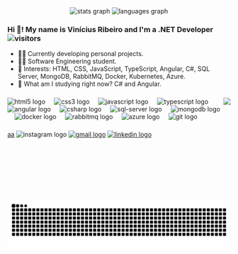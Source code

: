 <div align="center">
  <img src="https://github-readme-stats.vercel.app/api?username=vnribeiro&hide_title=false&hide_rank=false&show_icons=true&include_all_commits=true&count_private=true&theme=github_dark&locale=en&" height="170" alt="stats graph"/>
  <img src="https://github-readme-stats.vercel.app/api/top-langs?username=vnribeiro&locale=en&hide_title=false&layout=compact&card_width=320&langs_count=8&theme=github_dark&" height="170" alt="languages graph"  />
</div>

### Hi 👋! My name is Vinícius Ribeiro and I'm a .NET Developer  &nbsp;&nbsp;&nbsp; ![visitors](https://komarev.com/ghpvc/?username=vnribeiro&style=flat-square&color=325e8c&label=Visitors)
- 👨‍💻 Currently developing personal projects.
- 👨‍🎓 Software Engineering student.
- 🎯 Interests: HTML, CSS, JavaScript, TypeScript, Angular, C#, SQL Server, MongoDB, RabbitMQ, Docker, Kubernetes, Azure.
- 📖 What am I studying right now? C# and Angular.

###

<img align="right" height="230" src="https://media2.giphy.com/media/v1.Y2lkPTc5MGI3NjExdXFuNjUwOGV1MGlnYjVlNm5vb2VjenBtMjFocDQzdzBtY2pkY3V6OSZlcD12MV9pbnRlcm5hbF9naWZfYnlfaWQmY3Q9Zw/Buq5DyBD3PQt7kol5c/giphy.gif"  />

###

<div align="left">
   <img src="https://cdn.jsdelivr.net/gh/devicons/devicon/icons/html5/html5-original.svg" height="30" alt="html5 logo" title="html5"  />
  <img width="12" />
  <img src="https://cdn.jsdelivr.net/gh/devicons/devicon/icons/css3/css3-original.svg" height="30" alt="css3 logo"  title="css3" />
  <img width="12" />
  <img src="https://cdn.jsdelivr.net/gh/devicons/devicon/icons/javascript/javascript-original.svg" height="30" alt="javascript logo" title="javascript" />
  <img width="12" />
  <img src="https://cdn.jsdelivr.net/gh/devicons/devicon/icons/typescript/typescript-original.svg" height="30" alt="typescript logo" title="typescript" />
  <img width="12" />
  <img src="https://cdn.jsdelivr.net/gh/devicons/devicon/icons/angular/angular-original.svg" height="30" alt="angular logo" title="angular" />
  <img width="12" />
  <img src="https://cdn.jsdelivr.net/gh/devicons/devicon/icons/csharp/csharp-original.svg" height="30" alt="csharp logo" title="csharp"  />
  <img width="12" />
  <img src="https://cdn.cdnlogo.com/logos/m/21/microsoft-sql-server.svg" height="30" alt="sql-server logo" title="sql-server" />
  <img width="12" />
  <img src="https://cdn.jsdelivr.net/gh/devicons/devicon/icons/mongodb/mongodb-original.svg" height="30" alt="mongodb logo" title="mongodb" />
  <img width="12" />
  <img src="https://cdn.jsdelivr.net/gh/devicons/devicon/icons/docker/docker-original.svg" height="30" alt="docker logo" title="docker" />
  <img width="12" />
  <img src="https://cdn.jsdelivr.net/gh/devicons/devicon/icons/rabbitmq/rabbitmq-original.svg" height="30" alt="rabbitmq logo" title="rabbitmq" />
  <img width="12" />
  <img src="https://cdn.jsdelivr.net/gh/devicons/devicon/icons/azure/azure-original.svg" height="30" alt="azure logo" title="azure" />
  <img width="12" />
  <img src="https://cdn.jsdelivr.net/gh/devicons/devicon/icons/git/git-original.svg" height="30" alt="git logo" title="git" />
  <img width="12" />
</div>

###

<div align="left">
 <a href="https://www.instagram.com/ribeirovn_" target="_blank">aa</a> 
 <img src="https://img.shields.io/static/v1?message=Instagram&logo=instagram&label=&color=E4405F&logoColor=white&labelColor=&style=for-the-badge" height="35" alt="instagram logo" />
 <a href="mailto:contact.vnribeiro@gmail.com" target="_blank">
  <img src="https://img.shields.io/static/v1?message=Gmail&logo=gmail&label=&color=D14836&logoColor=white&labelColor=&style=for-the-badge" height="35" alt="gmail logo" /></a>
 <a href="https://www.linkedin.com/in/vnribeirolink" target="_blank">
  <img src="https://img.shields.io/static/v1?message=LinkedIn&logo=linkedin&label=&color=0077B5&logoColor=white&labelColor=&style=for-the-badge" height="35" alt="linkedin logo" /></a>
</div>

###

<br clear="both">

<img src="https://raw.githubusercontent.com/vnribeiro/vnribeiro/output/snake.svg" alt="Snake animation" />

###
